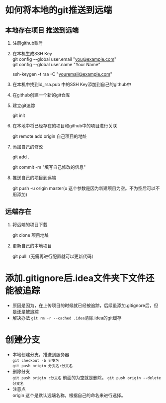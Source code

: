 # 如何将本地的git推送到远端
## 本地存在项目 推送到远端
1. 注册github账号
2. 在本机生成SSH Key  
 git config --global user.email "you@example.com"  
 git config --global user.name "Your Name"

   ssh-keygen -t rsa -C "youremail@example.com"
3. 在本机中找到id_rsa.pub 中的SSH Key添加到自己的github中
4. 在github创建一个新的git仓库
5. 建立git追踪

   git init
6. 在本地中将已经存在的项目和github中的项目进行关联

    git remote add origin 自己项目的地址
7. 添加自己的修改

   git add . 
   
   git commit -m "填写自己修改的信息"
7. 推送自己的项目到远端

   git push -u origin master(u 这个参数是因为新建项目为空。不为空后可以不用添加)
## 远端存在
 1. 将远端的项目下载
 
    git clone 项目地址
 2. 更新自己的本地项目
 
    git pull（无需再进行配置就可以更新代码）
# 添加.gitignore后.idea文件夹下文件还能被追踪
* 原因是因为，在上传项目的时候就已经被追踪，后续虽添加.gitignore后，但是还是被追踪
* 解决办法  `git rm -r --cached .idea`清除.idea的git缓存
# 创建分支
- 本地创建分支，推送到服务器  
`git checkout -b 分支名`  
`git push origin 分支名:分支名`
- 删除分支  
`git push origin :分支名` 前面的为空就是删除。
`git push origin --delete 分支名`
- 注意点  
origin 这个是默认远端名称，根据自己的命名来进行选择。

